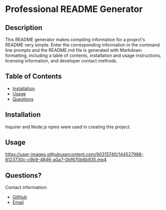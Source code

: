 
  # Professional README Generator

  ## Description

  This README generator makes compiling information for a project's README very simple. Enter the corresponding information in the command line prompts and the README.md file is generated with Markdown formatting, including a table of contents, installation and usage instructions, licensing information, and developer contact methods.

  ## Table of Contents
  * [Installation](#installation)
  * [Usage](#usage)
  * [Questions](#questions)

  ## Installation

  Inquirer and Node.js npms were used in creating this project. 
  
  ## Usage
  https://user-images.githubusercontent.com/90315740/144527988-8123730c-c9b9-4846-a0a7-0bf670b6b935.mp4
  
  ## Questions?
  
  Contact information:
  * [GitHub](https://github.com/slumsd01)
  * [Email](sarah.a.lumsden@gmail.com)
